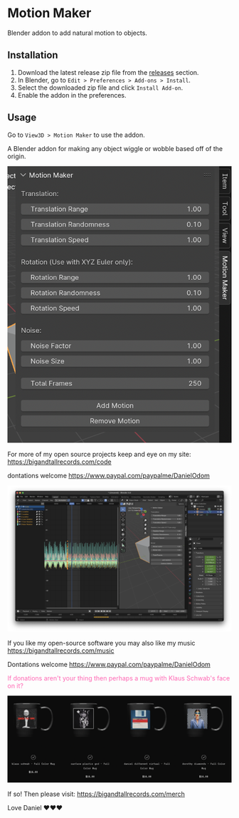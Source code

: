 # Motion Maker

Blender addon to add natural motion to objects.

## Installation

1. Download the latest release zip file from the [releases](https://github.com/yourusername/motion-maker/releases) section.
2. In Blender, go to `Edit > Preferences > Add-ons > Install`.
3. Select the downloaded zip file and click `Install Add-on`.
4. Enable the addon in the preferences.

## Usage

Go to `View3D > Motion Maker` to use the addon.

A Blender addon for making any object wiggle or wobble based off of the origin.

![Alt text](images/motion2.png)

For more of my open source projects keep and eye on my site: 
https://bigandtallrecords.com/code

dontations welcome
 https://www.paypal.com/paypalme/DanielOdom

 ![Alt text](images/motion1.png)

 If you like my open-source software you may also like my music
 https://bigandtallrecords.com/music

 Dontations welcome
 https://www.paypal.com/paypalme/DanielOdom

<span style="color: #ff69b4;">If donations aren't your thing then perhaps a mug with Klaus Schwab's face on it?</span>

 ![Alt text](images/merch-1.png)

If so! Then please visit: https://bigandtallrecords.com/merch

Love
Daniel 
❤️❤️❤️


